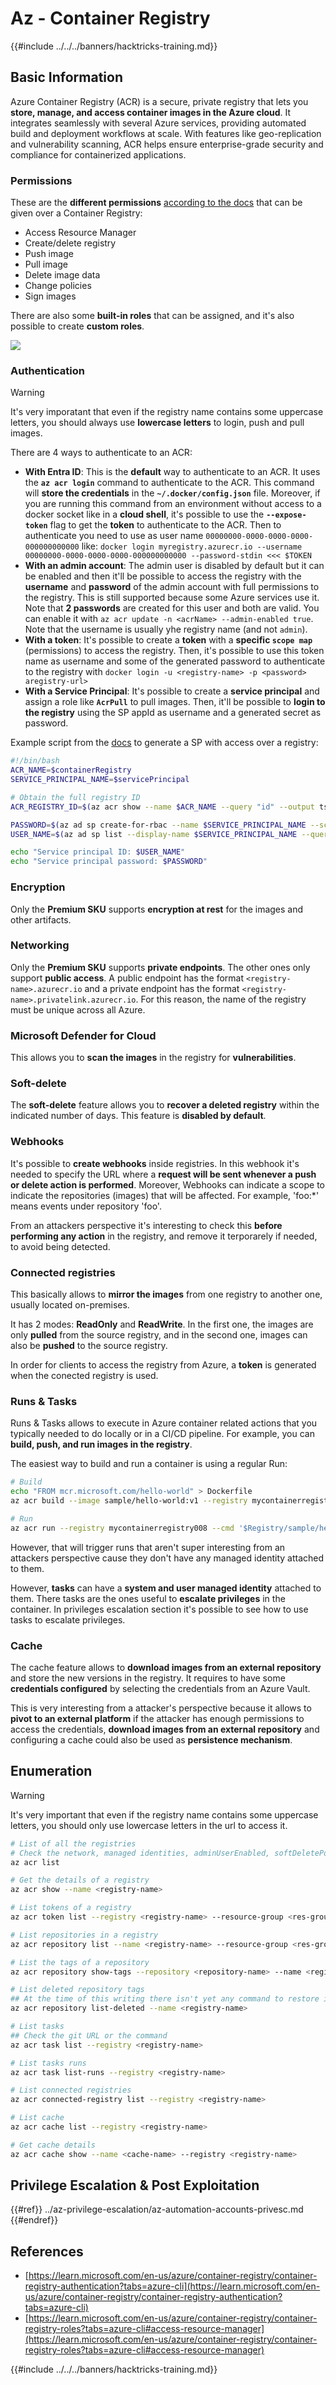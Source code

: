 # Az - Container Registry

{{#include ../../../banners/hacktricks-training.md}}

## Basic Information

Azure Container Registry (ACR) is a secure, private registry that lets you **store, manage, and access container images in the Azure cloud**. It integrates seamlessly with several Azure services, providing automated build and deployment workflows at scale. With features like geo-replication and vulnerability scanning, ACR helps ensure enterprise-grade security and compliance for containerized applications.

### Permissions

These are the **different permissions** [according to the docs](https://learn.microsoft.com/en-us/azure/container-registry/container-registry-roles?tabs=azure-cli#access-resource-manager) that can be given over a Container Registry:

- Access Resource Manager
- Create/delete registry
- Push image
- Pull image
- Delete image data
- Change policies
- Sign images

There are also some **built-in roles** that can be assigned, and it's also possible to create **custom roles**.

![](/images/registry_roles.png)

### Authentication

> [!WARNING]
> It's very imporatant that even if the registry name contains some uppercase letters, you should always use **lowercase letters** to login, push and pull images.

There are 4 ways to authenticate to an ACR:

- **With Entra ID**: This is the **default** way to authenticate to an ACR. It uses the **`az acr login`** command to authenticate to the ACR. This command will **store the credentials** in the **`~/.docker/config.json`** file. Moreover, if you are running this command from an environment without access to a docker socket like in a **cloud shell**, it's possible to use the **`--expose-token`** flag to get the **token** to authenticate to the ACR. Then to authenticate you need to use as user name `00000000-0000-0000-0000-000000000000` like: `docker login myregistry.azurecr.io --username 00000000-0000-0000-0000-000000000000 --password-stdin <<< $TOKEN`
- **With an admin account**: The admin user is disabled by default but it can be enabled and then it'll be possible to access the registry with the **username** and **password** of the admin account with full permissions to the registry. This is still supported because some Azure services use it. Note that **2 passwords** are created for this user and both are valid. You can enable it with `az acr update -n <acrName> --admin-enabled true`. Note that the username is usually yhe registry name (and not `admin`).
- **With a token**: It's possible to create a **token** with a **specific `scope map`** (permissions) to access the registry. Then, it's possible to use this token name as username and some of the generated password to authenticate to the registry with `docker login -u <registry-name> -p <password> aregistry-url>`
- **With a Service Principal**: It's possible to create a **service principal** and assign a role like **`AcrPull`** to pull images. Then, it'll be possible to **login to the registry** using the SP appId as username and a generated secret as password.

Example script from the [docs](https://learn.microsoft.com/en-us/azure/container-registry/container-registry-auth-service-principal) to generate a SP with access over a registry:

```bash
#!/bin/bash
ACR_NAME=$containerRegistry
SERVICE_PRINCIPAL_NAME=$servicePrincipal

# Obtain the full registry ID
ACR_REGISTRY_ID=$(az acr show --name $ACR_NAME --query "id" --output tsv)

PASSWORD=$(az ad sp create-for-rbac --name $SERVICE_PRINCIPAL_NAME --scopes $ACR_REGISTRY_ID --role acrpull --query "password" --output tsv)
USER_NAME=$(az ad sp list --display-name $SERVICE_PRINCIPAL_NAME --query "[].appId" --output tsv)

echo "Service principal ID: $USER_NAME"
echo "Service principal password: $PASSWORD"
```

### Encryption

Only the **Premium SKU** supports **encryption at rest** for the images and other artifacts.

### Networking

Only the **Premium SKU** supports **private endpoints**. The other ones only support **public access**. A public endpoint has the format `<registry-name>.azurecr.io` and a private endpoint has the format `<registry-name>.privatelink.azurecr.io`. For this reason, the name of the registry must be unique across all Azure.

### Microsoft Defender for Cloud

This allows you to **scan the images** in the registry for **vulnerabilities**.

### Soft-delete

The **soft-delete** feature allows you to **recover a deleted registry** within the indicated number of days. This feature is **disabled by default**.

### Webhooks

It's possible to **create webhooks** inside registries. In this webhook it's needed to specify the URL where a **request will be sent whenever a push or delete action is performed**. Moreover, Webhooks can indicate a scope to indicate the repositories (images) that will be affected. For example, 'foo:\*' means events under repository 'foo'.

From an attackers perspective it's interesting to check this **before performing any action** in the registry, and remove it terporarely if needed, to avoid being detected.

### Connected registries

This basically allows to **mirror the images** from one registry to another one, usually located on-premises.

It has 2 modes: **ReadOnly** and **ReadWrite**. In the first one, the images are only **pulled** from the source registry, and in the second one, images can also be **pushed** to the source registry.

In order for clients to access the registry from Azure, a **token** is generated when the conected registry is used.

### Runs & Tasks

Runs & Tasks allows to execute in Azure container related actions that you typically needed to do locally or in a CI/CD pipeline. For example, you can **build, push, and run images in the registry**.

The easiest way to build and run a container is using a regular Run:

```bash
# Build
echo "FROM mcr.microsoft.com/hello-world" > Dockerfile
az acr build --image sample/hello-world:v1 --registry mycontainerregistry008 --file Dockerfile .

# Run
az acr run --registry mycontainerregistry008 --cmd '$Registry/sample/hello-world:v1' /dev/null
```

However, that will trigger runs that aren't super interesting from an attackers perspective cause they don't have any managed identity attached to them.

However, **tasks** can have a **system and user managed identity** attached to them. There tasks are the ones useful to **escalate privileges** in the container. In privileges escalation section it's possible to see how to use tasks to escalate privileges.

### Cache

The cache feature allows to **download images from an external repository** and store the new versions in the registry. It requires to have some **credentials configured** by selecting the credentials from an Azure Vault.

This is very interesting from a attacker's perspective because it allows to **pivot to an external platform** if the attacker has enough permissions to access the credentials, **download images from an external repository** and configuring a cache could also be used as **persistence mechanism**.

## Enumeration

> [!WARNING]
> It's very important that even if the registry name contains some uppercase letters, you should only use lowercase letters in the url to access it.

```bash
# List of all the registries
# Check the network, managed identities, adminUserEnabled, softDeletePolicy, url...
az acr list

# Get the details of a registry
az acr show --name <registry-name>

# List tokens of a registry
az acr token list --registry <registry-name> --resource-group <res-group>

# List repositories in a registry
az acr repository list --name <registry-name> --resource-group <res-group>

# List the tags of a repository
az acr repository show-tags --repository <repository-name> --name <registry-name> --resource-group <res-group>

# List deleted repository tags
## At the time of this writing there isn't yet any command to restore it
az acr repository list-deleted --name <registry-name>

# List tasks
## Check the git URL or the command
az acr task list --registry <registry-name>

# List tasks runs
az acr task list-runs --registry <registry-name>

# List connected registries
az acr connected-registry list --registry <registry-name>

# List cache
az acr cache list --registry <registry-name>

# Get cache details
az acr cache show --name <cache-name> --registry <registry-name>
```

## Privilege Escalation & Post Exploitation

{{#ref}}
../az-privilege-escalation/az-automation-accounts-privesc.md
{{#endref}}

## References

- [https://learn.microsoft.com/en-us/azure/container-registry/container-registry-authentication?tabs=azure-cli](https://learn.microsoft.com/en-us/azure/container-registry/container-registry-authentication?tabs=azure-cli)
- [https://learn.microsoft.com/en-us/azure/container-registry/container-registry-roles?tabs=azure-cli#access-resource-manager](https://learn.microsoft.com/en-us/azure/container-registry/container-registry-roles?tabs=azure-cli#access-resource-manager)

{{#include ../../../banners/hacktricks-training.md}}
